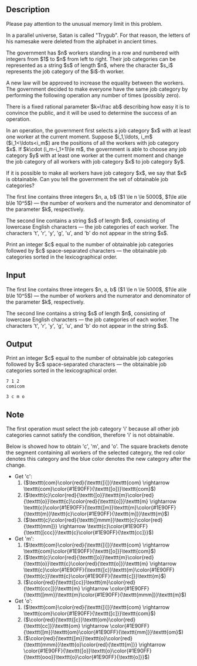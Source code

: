 ## Description

<div><p><span class="tex-font-style-bf">Please pay attention to the unusual memory limit in this problem.</span></p><p><span class="tex-font-style-it">In a parallel universe, Satan is called "Trygub". For that reason, the letters of his namesake were deleted from the alphabet in ancient times.</span></p><p>The government has $n$ workers standing in a row and numbered with integers from $1$ to $n$ from left to right. Their job categories can be represented as a string $s$ of length $n$, where the character $s_i$ represents the job category of the $i$-th worker.</p><p>A new law will be approved to increase the equality between the workers. The government decided to make everyone have the same job category by performing the following operation any number of times (possibly zero).</p><p>There is a fixed <span class="tex-font-style-bf">rational</span> parameter $k=\frac ab$ describing how easy it is to convince the public, and it will be used to determine the success of an operation.</p><p>In an operation, the government first selects a job category $x$ with at least one worker at the current moment. Suppose $i_1,\ldots, i_m$ ($i_1&lt;\ldots&lt;i_m$) are the positions of all the workers with job category $x$. If $k\cdot (i_m-i_1+1)\le m$, the government is able to choose any job category $y$ with at least one worker at the current moment and change the job category of <span class="tex-font-style-bf">all</span> workers with job category $x$ to job category $y$.</p><p>If it is possible to make all workers have job category $x$, we say that $x$ is obtainable. Can you tell the government the set of obtainable job categories?</p></div><div class="input-specification"><p>The first line contains three integers $n, a, b$ ($1 \le n \le 5000$, $1\le a\le b\le 10^5$) — the number of workers and the numerator and denominator of the parameter $k$, respectively.</p><p>The second line contains a string $s$ of length $n$, consisting of lowercase English characters — the job categories of each worker. <span class="tex-font-style-bf">The characters '<span class="tex-font-style-tt">t</span>', '<span class="tex-font-style-tt">r</span>', '<span class="tex-font-style-tt">y</span>', '<span class="tex-font-style-tt">g</span>', '<span class="tex-font-style-tt">u</span>', and '<span class="tex-font-style-tt">b</span>' do not appear in the string $s$.</span></p></div><div class="output-specification"><p>Print an integer $c$ equal to the number of obtainable job categories followed by $c$ space-separated characters&nbsp;— the obtainable job categories sorted in the lexicographical order.</p></div>

## Input

<p>The first line contains three integers $n, a, b$ ($1 \le n \le 5000$, $1\le a\le b\le 10^5$) — the number of workers and the numerator and denominator of the parameter $k$, respectively.</p><p>The second line contains a string $s$ of length $n$, consisting of lowercase English characters — the job categories of each worker. <span class="tex-font-style-bf">The characters '<span class="tex-font-style-tt">t</span>', '<span class="tex-font-style-tt">r</span>', '<span class="tex-font-style-tt">y</span>', '<span class="tex-font-style-tt">g</span>', '<span class="tex-font-style-tt">u</span>', and '<span class="tex-font-style-tt">b</span>' do not appear in the string $s$.</span></p>

## Output

<p>Print an integer $c$ equal to the number of obtainable job categories followed by $c$ space-separated characters&nbsp;— the obtainable job categories sorted in the lexicographical order.</p>





```input1
7 1 2
comicom
```




```output1
3 c m o
```



## Note

<p>The first operation must select the job category '<span class="tex-font-style-tt">i</span>' because all other job categories cannot satisfy the condition, therefore '<span class="tex-font-style-tt">i</span>' is not obtainable.</p><p>Below is showed how to obtain '<span class="tex-font-style-tt">c</span>', '<span class="tex-font-style-tt">m</span>', and '<span class="tex-font-style-tt">o</span>'. The square brackets denote the segment containing all workers of the selected category, the red color denotes this category and the blue color denotes the new category after the change.</p><ul><li> Get '<span class="tex-font-style-tt">c</span>': <ol> <li> ($\texttt{com}\color{red}{\texttt{[i]}}\texttt{com} \rightarrow \texttt{com}\color{#1E90FF}{\texttt{[o]}}\texttt{com}$) </li><li> ($\texttt{c}\color{red}{\texttt{[o}}\texttt{m}\color{red}{\texttt{o}}\texttt{c}\color{red}{\texttt{o]}}\texttt{m} \rightarrow \texttt{c}\color{#1E90FF}{\texttt{[m}}\texttt{m}\color{#1E90FF}{\texttt{m}}\texttt{c}\color{#1E90FF}{\texttt{m]}}\texttt{m}$) </li><li> ($\texttt{c}\color{red}{\texttt{[mmm}}\texttt{c}\color{red}{\texttt{mm]}} \rightarrow \texttt{c}\color{#1E90FF}{\texttt{[ccc}}\texttt{c}\color{#1E90FF}{\texttt{cc]}}$) </li></ol></li><li> Get '<span class="tex-font-style-tt">m</span>': <ol> <li> ($\texttt{com}\color{red}{\texttt{[i]}}\texttt{com} \rightarrow \texttt{com}\color{#1E90FF}{\texttt{[o]}}\texttt{com}$) </li><li> ($\texttt{c}\color{red}{\texttt{[o}}\texttt{m}\color{red}{\texttt{o}}\texttt{c}\color{red}{\texttt{o]}}\texttt{m} \rightarrow \texttt{c}\color{#1E90FF}{\texttt{[c}}\texttt{m}\color{#1E90FF}{\texttt{c}}\texttt{c}\color{#1E90FF}{\texttt{c]}}\texttt{m}$) </li><li> ($\color{red}{\texttt{[cc}}\texttt{m}\color{red}{\texttt{ccc]}}\texttt{m} \rightarrow \color{#1E90FF}{\texttt{[mm}}\texttt{m}\color{#1E90FF}{\texttt{mmm]}}\texttt{m}$) </li></ol></li><li> Get '<span class="tex-font-style-tt">o</span>': <ol> <li> ($\texttt{com}\color{red}{\texttt{[i]}}\texttt{com} \rightarrow \texttt{com}\color{#1E90FF}{\texttt{[c]}}\texttt{com}$) </li><li> ($\color{red}{\texttt{[c}}\texttt{om}\color{red}{\texttt{cc]}}\texttt{om} \rightarrow \color{#1E90FF}{\texttt{[m}}\texttt{om}\color{#1E90FF}{\texttt{mm]}}\texttt{om}$) </li><li> ($\color{red}{\texttt{[m}}\texttt{o}\color{red}{\texttt{mmm}}\texttt{o}\color{red}{\texttt{m]}} \rightarrow \color{#1E90FF}{\texttt{[o}}\texttt{o}\color{#1E90FF}{\texttt{ooo}}\texttt{o}\color{#1E90FF}{\texttt{o]}}$) </li></ol></li></ul>
